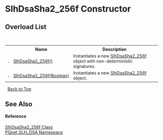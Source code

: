 # SlhDsaSha2_256f Constructor 
 


## Overload List
&nbsp;<table><tr><th></th><th>Name</th><th>Description</th></tr><tr><td>![Public method](media/pubmethod.gif "Public method")</td><td><a href="9b806ee7-de42-179e-e37a-90d3a5efcda7.md">SlhDsaSha2_256f()</a></td><td>
Instantiates a new <a href="76449077-e74f-c5c3-3ed6-a0722d3cba42.md">SlhDsaSha2_256f</a> object with non-deterministic signatures.</td></tr><tr><td>![Public method](media/pubmethod.gif "Public method")</td><td><a href="8c11bdd9-0238-7412-2361-3051d270c252.md">SlhDsaSha2_256f(Boolean)</a></td><td>
Instantiates a new <a href="76449077-e74f-c5c3-3ed6-a0722d3cba42.md">SlhDsaSha2_256f</a> object.</td></tr></table>&nbsp;
<a href="#slhdsasha2_256f-constructor">Back to Top</a>

## See Also


#### Reference
<a href="76449077-e74f-c5c3-3ed6-a0722d3cba42.md">SlhDsaSha2_256f Class</a><br /><a href="5a51e981-67fd-0177-2098-034d6071509d.md">PQnet.SLH_DSA Namespace</a><br />